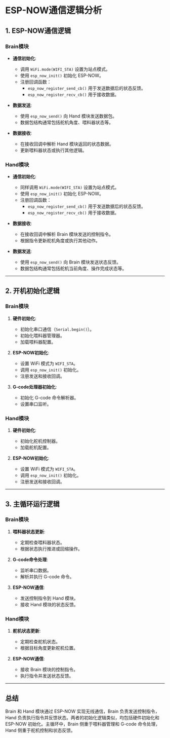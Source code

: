 # ESP-NOW通信逻辑分析

## 1. ESP-NOW通信逻辑
### **Brain模块**
- **通信初始化**:
  - 调用 `WiFi.mode(WIFI_STA)` 设置为站点模式。
  - 使用 `esp_now_init()` 初始化 ESP-NOW。
  - 注册回调函数：
    - `esp_now_register_send_cb()` 用于发送数据后的状态反馈。
    - `esp_now_register_recv_cb()` 用于接收数据。

- **数据发送**:
  - 使用 `esp_now_send()` 向 Hand 模块发送数据包。
  - 数据包结构通常包括舵机角度、喂料器状态等。

- **数据接收**:
  - 在接收回调中解析 Hand 模块返回的状态数据。
  - 更新喂料器状态或执行其他逻辑。

### **Hand模块**
- **通信初始化**:
  - 同样调用 `WiFi.mode(WIFI_STA)` 设置为站点模式。
  - 使用 `esp_now_init()` 初始化 ESP-NOW。
  - 注册回调函数：
    - `esp_now_register_send_cb()` 用于发送数据后的状态反馈。
    - `esp_now_register_recv_cb()` 用于接收数据。

- **数据接收**:
  - 在接收回调中解析 Brain 模块发送的控制指令。
  - 根据指令更新舵机角度或执行其他动作。

- **数据发送**:
  - 使用 `esp_now_send()` 向 Brain 模块发送状态反馈。
  - 数据包结构通常包括舵机当前角度、操作完成状态等。

---

## 2. 开机初始化逻辑
### **Brain模块**
1. **硬件初始化**:
   - 初始化串口通信（`Serial.begin()`）。
   - 初始化喂料器管理器。
   - 加载喂料器配置。

2. **ESP-NOW初始化**:
   - 设置 WiFi 模式为 `WIFI_STA`。
   - 调用 `esp_now_init()` 初始化。
   - 注册发送和接收回调。

3. **G-code处理器初始化**:
   - 初始化 G-code 命令解析器。
   - 设置串口监听。

### **Hand模块**
1. **硬件初始化**:
   - 初始化舵机控制器。
   - 加载舵机配置。

2. **ESP-NOW初始化**:
   - 设置 WiFi 模式为 `WIFI_STA`。
   - 调用 `esp_now_init()` 初始化。
   - 注册发送和接收回调。

---

## 3. 主循环运行逻辑
### **Brain模块**
1. **喂料器状态更新**:
   - 定期检查喂料器状态。
   - 根据状态执行推进或回缩操作。

2. **G-code命令处理**:
   - 监听串口数据。
   - 解析并执行 G-code 命令。

3. **ESP-NOW通信**:
   - 发送控制指令到 Hand 模块。
   - 接收 Hand 模块的状态反馈。

### **Hand模块**
1. **舵机状态更新**:
   - 定期检查舵机状态。
   - 根据目标角度更新舵机位置。

2. **ESP-NOW通信**:
   - 接收 Brain 模块的控制指令。
   - 执行指令并发送状态反馈。

---

## 总结
Brain 和 Hand 模块通过 ESP-NOW 实现无线通信，Brain 负责发送控制指令，Hand 负责执行指令并反馈状态。两者的初始化逻辑类似，均包括硬件初始化和 ESP-NOW 初始化。主循环中，Brain 侧重于喂料器管理和 G-code 命令处理，Hand 侧重于舵机控制和状态反馈。